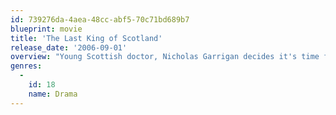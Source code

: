 ```yaml
---
id: 739276da-4aea-48cc-abf5-70c71bd689b7
blueprint: movie
title: 'The Last King of Scotland'
release_date: '2006-09-01'
overview: "Young Scottish doctor, Nicholas Garrigan decides it's time for an adventure after he finishes his formal education, so he decides to try his luck in Uganda, and arrives during the downfall of President Obote. General Idi Amin comes to power and asks Garrigan to become his personal doctor."
genres:
  -
    id: 18
    name: Drama
---
```


